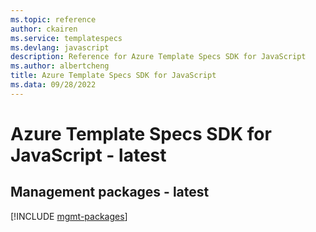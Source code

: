 ```yaml
---
ms.topic: reference
author: ckairen
ms.service: templatespecs
ms.devlang: javascript
description: Reference for Azure Template Specs SDK for JavaScript
ms.author: albertcheng
title: Azure Template Specs SDK for JavaScript
ms.data: 09/28/2022
---
```

# Azure Template Specs SDK for JavaScript - latest

## Management packages - latest
[!INCLUDE [mgmt-packages](template-specs-mgmt-index.md)]